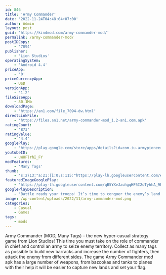 ```yaml
---
id: 846
title: 'Army Commander'
date: '2022-11-24T04:48:04+07:00'
author: Admin
layout: post
guid: 'https://kindmod.com/army-commander-mod/'
permalink: /army-commander-mod/
postIDCopy:
    - '7094'
publisher:
    - 'Lion Studios'
operatingSystem:
    - 'Android 4.4'
priceApp:
    - '0'
priceCurrencyApp:
    - USD
versionApp:
    - '1.2'
fileSizeApp:
    - 80.1Mb
downloadPage:
    - 'https://an1.com/file_7094-dw.html'
directLinkFile:
    - 'https://files.an1.net/army-commander-mod_1.2-an1.com.apk'
ratingCount:
    - '873'
ratingValue:
    - '4.4'
googlePlay:
    - 'https://play.google.com/store/apps/details?id=com.iu.armypioneer'
youtubeID:
    - uWUFlrhI_FY
modFeatures:
    - 'Many Tags'
thumb:
    - 's:2713:"a:21:{i:0;s:115:"https://play-lh.googleusercontent.com/ecDqP56AxDCkYpn07IDD7nnCiJk1baWo28rxlZLL4WtdT8ehY6HBtCzcqYalDG546Fs=w526-h296";i:1;s:115:"https://play-lh.googleusercontent.com/b1GPEAfbvY1P8sq36_KgpWyrF7syf1Lfo78L1wAtsL6LOWx5aOhlmi2VpzW0_5gsWrU=w526-h296";i:2;s:115:"https://play-lh.googleusercontent.com/9MWx3ND2Wf5KViohZPZ__N-gJgYx1npg-oZP6cFc5Q59w9s5UldyNK6FvfccqvYJbNw=w526-h296";i:3;s:116:"https://play-lh.googleusercontent.com/aVICzpxcZFIh1x27TeSYwMPUiMt5hhXF4V2G45hLZPToV-a24k17ehiAnIHt1icfOR7G=w526-h296";i:4;s:116:"https://play-lh.googleusercontent.com/M3mw9eyILGTW97RbZEyQiGcR0CGyEeGv43DLGwHQxWNmH-H5-2DF3DQ02Z2ZDLKDiyVL=w526-h296";i:5;s:116:"https://play-lh.googleusercontent.com/VZmhfJlFAl_nIsAu2f1Gck36ywjd4VTOca1-pmyT6nvkl3j78Y1vnC73VkZWH1zkNMxW=w526-h296";i:6;s:115:"https://play-lh.googleusercontent.com/WI9YZhWNDOXyd4ZlYa4ucj2_wgEVlw8m_Nz8aC6oRyubkhqa3Yt7w7Z4aOugNbMk6pc=w526-h296";i:7;s:116:"https://play-lh.googleusercontent.com/dqudYiW8fO-sZKtCiUCXuCFndJBBiJE942wdLwb8TmbUAL9aLsFbf2kVFL-2GKeEh5aX=w526-h296";i:8;s:115:"https://play-lh.googleusercontent.com/EWgykggqB7ukgTcE9Gk33yu1TwqT9t_v9fX2kJJj9Y932de4lO014O5AvtCS56g4b9Q=w526-h296";i:9;s:114:"https://play-lh.googleusercontent.com/LqqcmU6FH2UZCFxLtA2yvtMCZCwhGbwbvgSTZqSBUjNwC0JCNdsm09YWvPAUJlkOjw=w526-h296";i:10;s:115:"https://play-lh.googleusercontent.com/jtei0F9xGg202MzB5gLOJaOpaRS5wzlBBijMRGdX5Kz-r-kvM4sgcpQSA68Vx_DG5T8=w526-h296";i:11;s:115:"https://play-lh.googleusercontent.com/ukhFqMXOtqvllOLzSyhndv9ruUY8wbbMpYkwqmUCJsKPt2V4XAHk9YdwHtYOpOtAiMw=w526-h296";i:12;s:115:"https://play-lh.googleusercontent.com/-Bl1uSZ3o5SJY8_Q6P5PQB3GCjsx2ROqQQlMwjN53OsUFlLKLxjjbOIWSpNu49Tz1FA=w526-h296";i:13;s:115:"https://play-lh.googleusercontent.com/rRkwTGVGs1S8xZKhpTH4H3MWr85EhqI8X5FBMdQmFgZRnQdnmROqQmcPu6v02D4RkKk=w526-h296";i:14;s:116:"https://play-lh.googleusercontent.com/w6kgsS-frIdJ3RW9BVHmPar0yHuY1V0XO1UMBwM5Z-1mz2t6h7SHZPRB_3garXFqgJL7=w526-h296";i:15;s:116:"https://play-lh.googleusercontent.com/105_HoMBCgQgOGXEizFhb9llbHXmXC7OtqFw8V8BDlD5Rz9CToGXzjhaOuIPNnCZ5bWr=w526-h296";i:16;s:115:"https://play-lh.googleusercontent.com/kj-E3fv3q4Pk2zhHGDUJfa_GQ9xpezBkAg1pLESRcW6R3Y3jinVcgXG1CyTJ2s2s2_0=w526-h296";i:17;s:115:"https://play-lh.googleusercontent.com/Evb3yMSd5FMcPxA2H0tBLLWHg3_Kidvid4s9A9vVmPzi2OAWm-qTaI3y1x-s3LxvFOc=w526-h296";i:18;s:116:"https://play-lh.googleusercontent.com/W3CY3pKAo80ohzWkkdMkflCkNMeWyxDkCmEnV277A-McMH7E6NiMWpYiIaCFcqec2I0c=w526-h296";i:19;s:116:"https://play-lh.googleusercontent.com/9iCylImvXZ-blr4LxiNyejQjWz3Y_xz6QZMQplpFPEBGr9ZQboYF9bXmylBcQEIai5MJ=w526-h296";i:20;s:115:"https://play-lh.googleusercontent.com/VuzrspM0Ne19bAgKJcf09J5NLjO6_KJOSg37pIsQ3armyLqOokvvQ3RfvmmE7XDJhN0=w526-h296";}";'
featuredImageGooglePlay:
    - 'https://play-lh.googleusercontent.com/qB5YXvJauhgqHP5I2oTyhhA_9PRak8_jX2H6OEjUib3KgdjRUFHN2_PXBZqcoMd7Xw'
googlePlayDescription:
    - 'Battle ready your troops! It’s time to conquer the enemy’s land!. Fight for your right to defend your nation as the commander in chief. Your only goal is to capture the enemy’s flag by building your soldiers and stations.. Amass as many units of tags as you can. The more you collect, the more you can build and the stronger you become. Unlock special upgrades and equipment. Attack and defeat the enemies by using your tanks, bazookas or even fly your planes. Don’t forget to wait for the big drop! A small support from our allies can go a long way.'
image: /wp-content/uploads/2022/11/army-commander-mod.png
categories:
    - Casual
    - Games
tags:
    - mods
---
```


Army Commander (MOD, Many Tags) – the new hyper-casual strategy game from Lion Studios! This time you must take on the role of commander in chief and control an army to seize enemy territory. Collect as many tags as possible to build new barracks and increase the number of fighters, then attack the enemy from different sides. The game Army Commander mod apk has a large number of weapons, from bazookas and tanks to planes with their help it will be easier to capture new lands and set your flag.